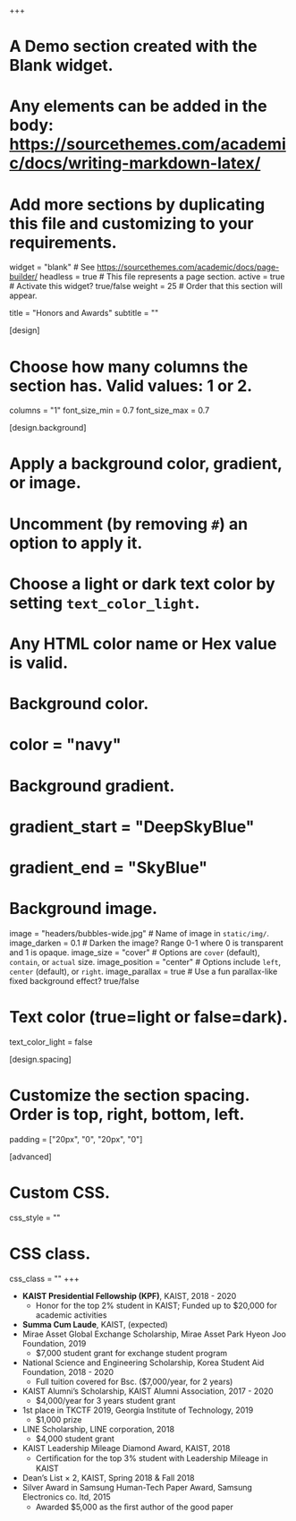 +++
# A Demo section created with the Blank widget.
# Any elements can be added in the body: https://sourcethemes.com/academic/docs/writing-markdown-latex/
# Add more sections by duplicating this file and customizing to your requirements.

widget = "blank"  # See https://sourcethemes.com/academic/docs/page-builder/
headless = true  # This file represents a page section.
active = true  # Activate this widget? true/false
weight = 25  # Order that this section will appear.

title = "Honors and Awards"
subtitle = ""

[design]
  # Choose how many columns the section has. Valid values: 1 or 2.
  columns = "1"
  font_size_min = 0.7
  font_size_max = 0.7

[design.background]
  # Apply a background color, gradient, or image.
  #   Uncomment (by removing `#`) an option to apply it.
  #   Choose a light or dark text color by setting `text_color_light`.
  #   Any HTML color name or Hex value is valid.

  # Background color.
  # color = "navy"
  
  # Background gradient.
  # gradient_start = "DeepSkyBlue"
  # gradient_end = "SkyBlue"
  
  # Background image.
  image = "headers/bubbles-wide.jpg"  # Name of image in `static/img/`.
  image_darken = 0.1  # Darken the image? Range 0-1 where 0 is transparent and 1 is opaque.
  image_size = "cover"  #  Options are `cover` (default), `contain`, or `actual` size.
  image_position = "center"  # Options include `left`, `center` (default), or `right`.
  image_parallax = true  # Use a fun parallax-like fixed background effect? true/false

  # Text color (true=light or false=dark).
  text_color_light = false

[design.spacing]
  # Customize the section spacing. Order is top, right, bottom, left.
  padding = ["20px", "0", "20px", "0"]

[advanced]
 # Custom CSS. 
 css_style = ""
 
 # CSS class.
 css_class = ""
+++

- **KAIST Presidential Fellowship (KPF)**, KAIST, 2018 - 2020
  - Honor for the top 2% student in KAIST; Funded up to $20,000 for academic activities
- **Summa Cum Laude**, KAIST, (expected)
- Mirae Asset Global Exchange Scholarship, Mirae Asset Park Hyeon Joo Foundation, 2019
  - $7,000 student grant for exchange student program
- National Science and Engineering Scholarship, Korea Student Aid Foundation, 2018 - 2020
  - Full tuition covered for Bsc. ($7,000/year, for 2 years)
- KAIST Alumni’s Scholarship, KAIST Alumni Association, 2017 - 2020
  - $4,000/year for 3 years student grant
- 1st place in TKCTF 2019, Georgia Institute of Technology, 2019
  - $1,000 prize
- LINE Scholarship, LINE corporation, 2018
  - $4,000 student grant
- KAIST Leadership Mileage Diamond Award, KAIST, 2018
  - Certiﬁcation for the top 3% student with Leadership Mileage in KAIST
- Dean’s List × 2, KAIST, Spring 2018 & Fall 2018
- Silver Award in Samsung Human-Tech Paper Award, Samsung Electronics co. ltd, 2015
  - Awarded $5,000 as the ﬁrst author of the good paper